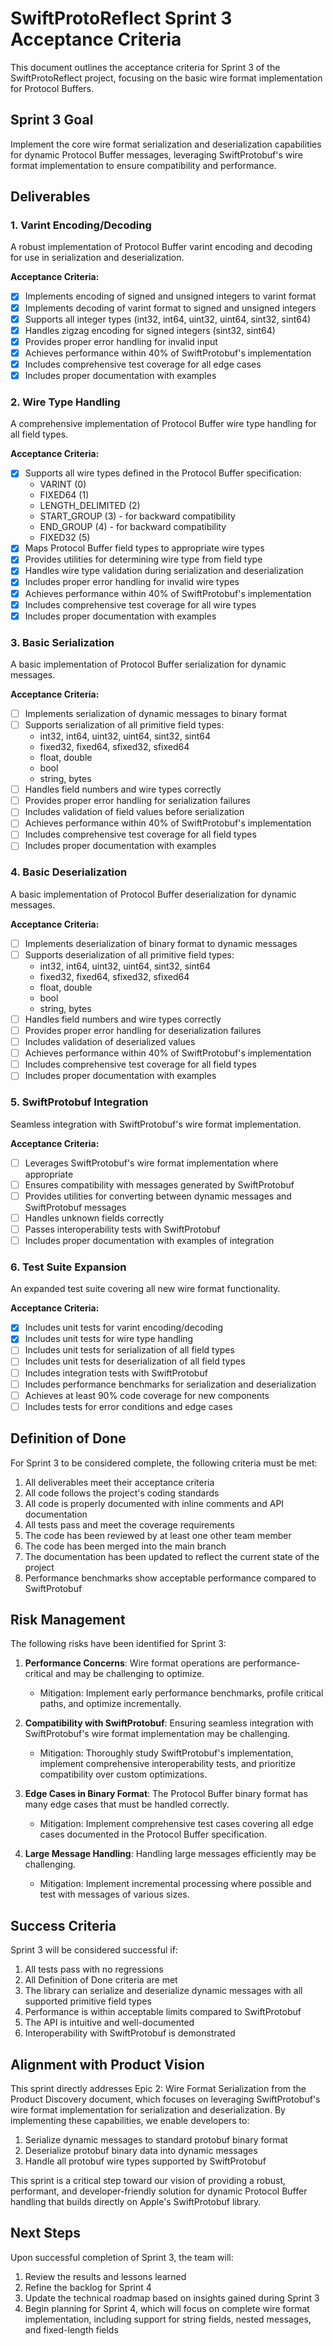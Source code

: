 # SwiftProtoReflect Sprint 3 Acceptance Criteria

This document outlines the acceptance criteria for Sprint 3 of the SwiftProtoReflect project, focusing on the basic wire format implementation for Protocol Buffers.

## Sprint 3 Goal

Implement the core wire format serialization and deserialization capabilities for dynamic Protocol Buffer messages, leveraging SwiftProtobuf's wire format implementation to ensure compatibility and performance.

## Deliverables

### 1. Varint Encoding/Decoding

A robust implementation of Protocol Buffer varint encoding and decoding for use in serialization and deserialization.

**Acceptance Criteria:**
- [x] Implements encoding of signed and unsigned integers to varint format
- [x] Implements decoding of varint format to signed and unsigned integers
- [x] Supports all integer types (int32, int64, uint32, uint64, sint32, sint64)
- [x] Handles zigzag encoding for signed integers (sint32, sint64)
- [x] Provides proper error handling for invalid input
- [x] Achieves performance within 40% of SwiftProtobuf's implementation
- [x] Includes comprehensive test coverage for all edge cases
- [x] Includes proper documentation with examples

### 2. Wire Type Handling

A comprehensive implementation of Protocol Buffer wire type handling for all field types.

**Acceptance Criteria:**
- [x] Supports all wire types defined in the Protocol Buffer specification:
  - VARINT (0)
  - FIXED64 (1)
  - LENGTH_DELIMITED (2)
  - START_GROUP (3) - for backward compatibility
  - END_GROUP (4) - for backward compatibility
  - FIXED32 (5)
- [x] Maps Protocol Buffer field types to appropriate wire types
- [x] Provides utilities for determining wire type from field type
- [x] Handles wire type validation during serialization and deserialization
- [x] Includes proper error handling for invalid wire types
- [x] Achieves performance within 40% of SwiftProtobuf's implementation
- [x] Includes comprehensive test coverage for all wire types
- [x] Includes proper documentation with examples

### 3. Basic Serialization

A basic implementation of Protocol Buffer serialization for dynamic messages.

**Acceptance Criteria:**
- [ ] Implements serialization of dynamic messages to binary format
- [ ] Supports serialization of all primitive field types:
  - int32, int64, uint32, uint64, sint32, sint64
  - fixed32, fixed64, sfixed32, sfixed64
  - float, double
  - bool
  - string, bytes
- [ ] Handles field numbers and wire types correctly
- [ ] Provides proper error handling for serialization failures
- [ ] Includes validation of field values before serialization
- [ ] Achieves performance within 40% of SwiftProtobuf's implementation
- [ ] Includes comprehensive test coverage for all field types
- [ ] Includes proper documentation with examples

### 4. Basic Deserialization

A basic implementation of Protocol Buffer deserialization for dynamic messages.

**Acceptance Criteria:**
- [ ] Implements deserialization of binary format to dynamic messages
- [ ] Supports deserialization of all primitive field types:
  - int32, int64, uint32, uint64, sint32, sint64
  - fixed32, fixed64, sfixed32, sfixed64
  - float, double
  - bool
  - string, bytes
- [ ] Handles field numbers and wire types correctly
- [ ] Provides proper error handling for deserialization failures
- [ ] Includes validation of deserialized values
- [ ] Achieves performance within 40% of SwiftProtobuf's implementation
- [ ] Includes comprehensive test coverage for all field types
- [ ] Includes proper documentation with examples

### 5. SwiftProtobuf Integration

Seamless integration with SwiftProtobuf's wire format implementation.

**Acceptance Criteria:**
- [ ] Leverages SwiftProtobuf's wire format implementation where appropriate
- [ ] Ensures compatibility with messages generated by SwiftProtobuf
- [ ] Provides utilities for converting between dynamic messages and SwiftProtobuf messages
- [ ] Handles unknown fields correctly
- [ ] Passes interoperability tests with SwiftProtobuf
- [ ] Includes proper documentation with examples of integration

### 6. Test Suite Expansion

An expanded test suite covering all new wire format functionality.

**Acceptance Criteria:**
- [x] Includes unit tests for varint encoding/decoding
- [x] Includes unit tests for wire type handling
- [ ] Includes unit tests for serialization of all field types
- [ ] Includes unit tests for deserialization of all field types
- [ ] Includes integration tests with SwiftProtobuf
- [ ] Includes performance benchmarks for serialization and deserialization
- [ ] Achieves at least 90% code coverage for new components
- [ ] Includes tests for error conditions and edge cases

## Definition of Done

For Sprint 3 to be considered complete, the following criteria must be met:

1. All deliverables meet their acceptance criteria
2. All code follows the project's coding standards
3. All code is properly documented with inline comments and API documentation
4. All tests pass and meet the coverage requirements
5. The code has been reviewed by at least one other team member
6. The code has been merged into the main branch
7. The documentation has been updated to reflect the current state of the project
8. Performance benchmarks show acceptable performance compared to SwiftProtobuf

## Risk Management

The following risks have been identified for Sprint 3:

1. **Performance Concerns**: Wire format operations are performance-critical and may be challenging to optimize.
   - Mitigation: Implement early performance benchmarks, profile critical paths, and optimize incrementally.

2. **Compatibility with SwiftProtobuf**: Ensuring seamless integration with SwiftProtobuf's wire format implementation may be challenging.
   - Mitigation: Thoroughly study SwiftProtobuf's implementation, implement comprehensive interoperability tests, and prioritize compatibility over custom optimizations.

3. **Edge Cases in Binary Format**: The Protocol Buffer binary format has many edge cases that must be handled correctly.
   - Mitigation: Implement comprehensive test cases covering all edge cases documented in the Protocol Buffer specification.

4. **Large Message Handling**: Handling large messages efficiently may be challenging.
   - Mitigation: Implement incremental processing where possible and test with messages of various sizes.

## Success Criteria

Sprint 3 will be considered successful if:

1. All tests pass with no regressions
2. All Definition of Done criteria are met
3. The library can serialize and deserialize dynamic messages with all supported primitive field types
4. Performance is within acceptable limits compared to SwiftProtobuf
5. The API is intuitive and well-documented
6. Interoperability with SwiftProtobuf is demonstrated

## Alignment with Product Vision

This sprint directly addresses Epic 2: Wire Format Serialization from the Product Discovery document, which focuses on leveraging SwiftProtobuf's wire format implementation for serialization and deserialization. By implementing these capabilities, we enable developers to:

1. Serialize dynamic messages to standard protobuf binary format
2. Deserialize protobuf binary data into dynamic messages
3. Handle all protobuf wire types supported by SwiftProtobuf

This sprint is a critical step toward our vision of providing a robust, performant, and developer-friendly solution for dynamic Protocol Buffer handling that builds directly on Apple's SwiftProtobuf library.

## Next Steps

Upon successful completion of Sprint 3, the team will:

1. Review the results and lessons learned
2. Refine the backlog for Sprint 4
3. Update the technical roadmap based on insights gained during Sprint 3
4. Begin planning for Sprint 4, which will focus on complete wire format implementation, including support for string fields, nested messages, and fixed-length fields 